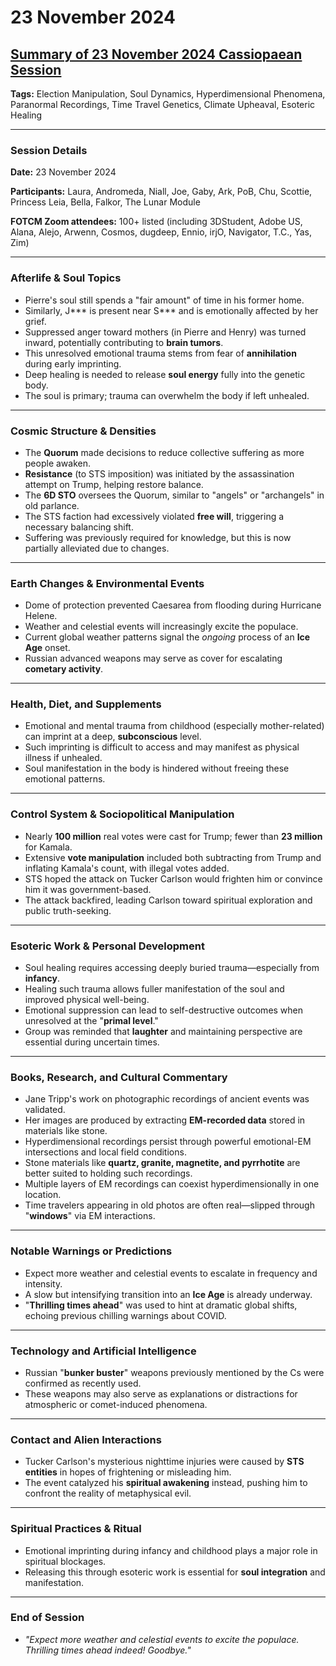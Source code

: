 # 23 November 2024

## [Summary of 23 November 2024 Cassiopaean Session](https://cassiopaea.org/forum/threads/session-23-november-2024.55329/)

**Tags:** Election Manipulation, Soul Dynamics, Hyperdimensional Phenomena, Paranormal Recordings, Time Travel Genetics, Climate Upheaval, Esoteric Healing

---

### Session Details

**Date:** 23 November 2024

**Participants:** Laura, Andromeda, Niall, Joe, Gaby, Ark, PoB, Chu, Scottie, Princess Leia, Bella, Falkor, The Lunar Module

**FOTCM Zoom attendees:** 100+ listed (including 3DStudent, Adobe US, Alana, Alejo, Arwenn, Cosmos, dugdeep, Ennio, irjO, Navigator, T.C., Yas, Zim)

---

### Afterlife & Soul Topics

- Pierre's soul still spends a "fair amount" of time in his former home.
- Similarly, J*** is present near S*** and is emotionally affected by her grief.
- Suppressed anger toward mothers (in Pierre and Henry) was turned inward, potentially contributing to **brain tumors**.
- This unresolved emotional trauma stems from fear of **annihilation** during early imprinting.
- Deep healing is needed to release **soul energy** fully into the genetic body.
- The soul is primary; trauma can overwhelm the body if left unhealed.

---

### Cosmic Structure & Densities

- The **Quorum** made decisions to reduce collective suffering as more people awaken.
- **Resistance** (to STS imposition) was initiated by the assassination attempt on Trump, helping restore balance.
- The **6D STO** oversees the Quorum, similar to "angels" or "archangels" in old parlance.
- The STS faction had excessively violated **free will**, triggering a necessary balancing shift.
- Suffering was previously required for knowledge, but this is now partially alleviated due to changes.

---

### Earth Changes & Environmental Events

- Dome of protection prevented Caesarea from flooding during Hurricane Helene.
- Weather and celestial events will increasingly excite the populace.
- Current global weather patterns signal the *ongoing* process of an **Ice Age** onset.
- Russian advanced weapons may serve as cover for escalating **cometary activity**.

---

### Health, Diet, and Supplements

- Emotional and mental trauma from childhood (especially mother-related) can imprint at a deep, **subconscious** level.
- Such imprinting is difficult to access and may manifest as physical illness if unhealed.
- Soul manifestation in the body is hindered without freeing these emotional patterns.

---

### Control System & Sociopolitical Manipulation

- Nearly **100 million** real votes were cast for Trump; fewer than **23 million** for Kamala.
- Extensive **vote manipulation** included both subtracting from Trump and inflating Kamala's count, with illegal votes added.
- STS hoped the attack on Tucker Carlson would frighten him or convince him it was government-based.
- The attack backfired, leading Carlson toward spiritual exploration and public truth-seeking.

---

### Esoteric Work & Personal Development

- Soul healing requires accessing deeply buried trauma—especially from **infancy**.
- Healing such trauma allows fuller manifestation of the soul and improved physical well-being.
- Emotional suppression can lead to self-destructive outcomes when unresolved at the "**primal level**."
- Group was reminded that **laughter** and maintaining perspective are essential during uncertain times.

---

### Books, Research, and Cultural Commentary

- Jane Tripp's work on photographic recordings of ancient events was validated.
- Her images are produced by extracting **EM-recorded data** stored in materials like stone.
- Hyperdimensional recordings persist through powerful emotional-EM intersections and local field conditions.
- Stone materials like **quartz, granite, magnetite, and pyrrhotite** are better suited to holding such recordings.
- Multiple layers of EM recordings can coexist hyperdimensionally in one location.
- Time travelers appearing in old photos are often real—slipped through "**windows**" via EM interactions.

---

### Notable Warnings or Predictions

- Expect more weather and celestial events to escalate in frequency and intensity.
- A slow but intensifying transition into an **Ice Age** is already underway.
- "**Thrilling times ahead**" was used to hint at dramatic global shifts, echoing previous chilling warnings about COVID.

---

### Technology and Artificial Intelligence

- Russian "**bunker buster**" weapons previously mentioned by the Cs were confirmed as recently used.
- These weapons may also serve as explanations or distractions for atmospheric or comet-induced phenomena.

---

### Contact and Alien Interactions

- Tucker Carlson's mysterious nighttime injuries were caused by **STS entities** in hopes of frightening or misleading him.
- The event catalyzed his **spiritual awakening** instead, pushing him to confront the reality of metaphysical evil.

---

### Spiritual Practices & Ritual

- Emotional imprinting during infancy and childhood plays a major role in spiritual blockages.
- Releasing this through esoteric work is essential for **soul integration** and manifestation.

---

### End of Session

- *"Expect more weather and celestial events to excite the populace. Thrilling times ahead indeed! Goodbye."*